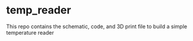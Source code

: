 # temp_reader

This repo contains the schematic, code, and 3D print file to build a simple temperature reader
